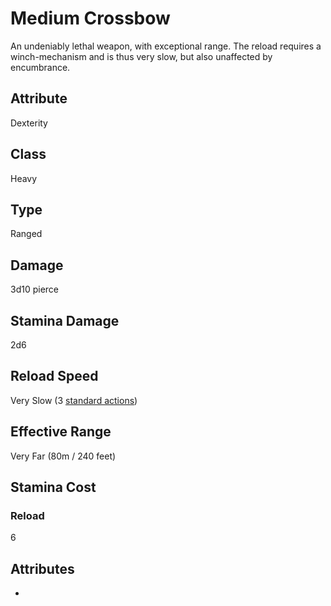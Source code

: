 # Medium Crossbow
An undeniably lethal weapon, with exceptional range. The reload requires a winch-mechanism and is thus very slow, but also unaffected by encumbrance. 

## Attribute
Dexterity

## Class
Heavy

## Type
Ranged

## Damage
3d10 pierce

## Stamina Damage
2d6

## Reload Speed
Very Slow (3 [standard actions](../../combat/combat-actions#standard-action)) 

## Effective Range
Very Far (80m / 240 feet)

## Stamina Cost
### Reload
6

## Attributes
* 